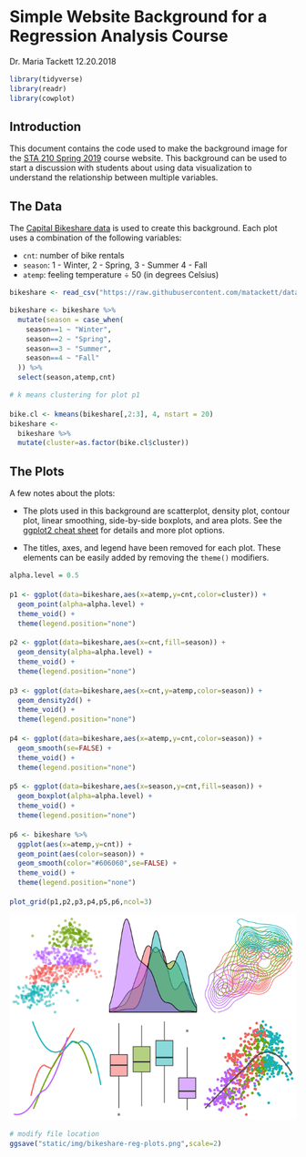 Simple Website Background for a Regression Analysis Course
================
Dr. Maria Tackett
12.20.2018

``` r
library(tidyverse)
library(readr)
library(cowplot)
```

Introduction
------------

This document contains the code used to make the background image for the [STA 210 Spring 2019](https://www2.stat.duke.edu/courses/Spring19/sta210.001/) course website. This background can be used to start a discussion with students about using data visualization to understand the relationship between multiple variables.

The Data
--------

The [Capital Bikeshare data](https://archive.ics.uci.edu/ml/datasets/bike+sharing+dataset) is used to create this background. Each plot uses a combination of the following variables:

-   `cnt`: number of bike rentals
-   `season`: 1 - Winter, 2 - Spring, 3 - Summer 4 - Fall
-   `atemp`: feeling temperature ÷ 50 (in degrees Celsius) <br>

``` r
bikeshare <- read_csv("https://raw.githubusercontent.com/matackett/data/master/capital-bikeshare.csv")          
```

``` r
bikeshare <- bikeshare %>%
  mutate(season = case_when(
    season==1 ~ "Winter",
    season==2 ~ "Spring",
    season==3 ~ "Summer",
    season==4 ~ "Fall"
  )) %>% 
  select(season,atemp,cnt)
```

``` r
# k means clustering for plot p1

bike.cl <- kmeans(bikeshare[,2:3], 4, nstart = 20)
bikeshare <- 
  bikeshare %>% 
  mutate(cluster=as.factor(bike.cl$cluster))
```

The Plots
---------

A few notes about the plots:

-   The plots used in this background are scatterplot, density plot, contour plot, linear smoothing, side-by-side boxplots, and area plots. See the [ggplot2 cheat sheet](https://www.rstudio.com/wp-content/uploads/2015/03/ggplot2-cheatsheet.pdf) for details and more plot options.

-   The titles, axes, and legend have been removed for each plot. These elements can be easily added by removing the `theme()` modifiers.

``` r
alpha.level = 0.5 

p1 <- ggplot(data=bikeshare,aes(x=atemp,y=cnt,color=cluster)) +
  geom_point(alpha=alpha.level) +
  theme_void() +
  theme(legend.position="none")

p2 <- ggplot(data=bikeshare,aes(x=cnt,fill=season)) +
  geom_density(alpha=alpha.level) +
  theme_void() +
  theme(legend.position="none")

p3 <- ggplot(data=bikeshare,aes(x=cnt,y=atemp,color=season)) +
  geom_density2d() +
  theme_void() +
  theme(legend.position="none")

p4 <- ggplot(data=bikeshare,aes(x=atemp,y=cnt,color=season)) +
  geom_smooth(se=FALSE) +
  theme_void() +
  theme(legend.position="none")

p5 <- ggplot(data=bikeshare,aes(x=season,y=cnt,fill=season)) +
  geom_boxplot(alpha=alpha.level) +
  theme_void() +
  theme(legend.position="none")

p6 <- bikeshare %>%
  ggplot(aes(x=atemp,y=cnt)) + 
  geom_point(aes(color=season)) + 
  geom_smooth(color="#606060",se=FALSE) +
  theme_void() +
  theme(legend.position="none")

plot_grid(p1,p2,p3,p4,p5,p6,ncol=3)
```

![](website-background_files/figure-markdown_github/make-plots-1.png)

``` r
# modify file location
ggsave("static/img/bikeshare-reg-plots.png",scale=2)
```
